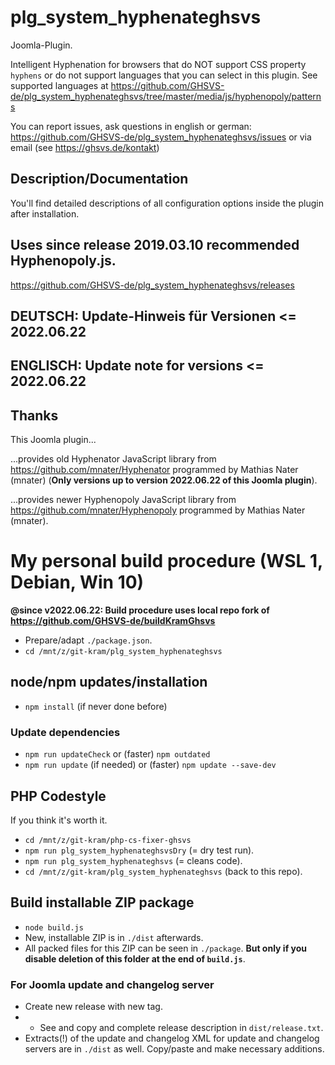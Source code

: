 # plg_system_hyphenateghsvs

Joomla-Plugin.

Intelligent Hyphenation for browsers that do NOT support CSS property `hyphens` or do not support languages that you can select in this plugin. See supported languages at https://github.com/GHSVS-de/plg_system_hyphenateghsvs/tree/master/media/js/hyphenopoly/patterns

You can report issues, ask questions in english or german: https://github.com/GHSVS-de/plg_system_hyphenateghsvs/issues or via email (see https://ghsvs.de/kontakt)

## Description/Documentation
You'll find detailed descriptions of all configuration options inside the plugin after installation.

## Uses since release 2019.03.10 **recommended** Hyphenopoly.js.
https://github.com/GHSVS-de/plg_system_hyphenateghsvs/releases

## DEUTSCH: Update-Hinweis für Versionen <= 2022.06.22

## ENGLISCH: Update note for versions <= 2022.06.22

## Thanks
This Joomla plugin...

...provides old Hyphenator JavaScript library from https://github.com/mnater/Hyphenator programmed by Mathias Nater (mnater) (**Only versions up to version 2022.06.22 of this Joomla plugin**).

...provides newer Hyphenopoly JavaScript library from https://github.com/mnater/Hyphenopoly programmed by Mathias Nater (mnater).

# My personal build procedure (WSL 1, Debian, Win 10)

**@since v2022.06.22: Build procedure uses local repo fork of https://github.com/GHSVS-de/buildKramGhsvs**

- Prepare/adapt `./package.json`.
- `cd /mnt/z/git-kram/plg_system_hyphenateghsvs`

## node/npm updates/installation
- `npm install` (if never done before)

### Update dependencies
- `npm run updateCheck` or (faster) `npm outdated`
- `npm run update` (if needed) or (faster) `npm update --save-dev`

## PHP Codestyle
If you think it's worth it.
- `cd /mnt/z/git-kram/php-cs-fixer-ghsvs`
- `npm run plg_system_hyphenateghsvsDry` (= dry test run).
- `npm run plg_system_hyphenateghsvs` (= cleans code).
- `cd /mnt/z/git-kram/plg_system_hyphenateghsvs` (back to this repo).

## Build installable ZIP package
- `node build.js`
- New, installable ZIP is in `./dist` afterwards.
- All packed files for this ZIP can be seen in `./package`. **But only if you disable deletion of this folder at the end of `build.js`**.

### For Joomla update and changelog server
- Create new release with new tag.
- - See and copy and complete release description in `dist/release.txt`.
- Extracts(!) of the update and changelog XML for update and changelog servers are in `./dist` as well. Copy/paste and make necessary additions.
